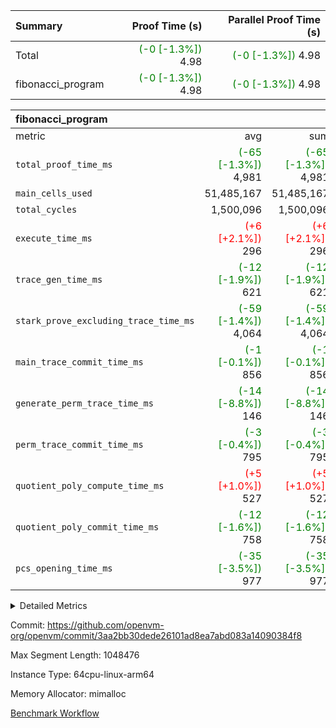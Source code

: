 | Summary | Proof Time (s) | Parallel Proof Time (s) |
|:---|---:|---:|
| Total | <span style='color: green'>(-0 [-1.3%])</span> 4.98 | <span style='color: green'>(-0 [-1.3%])</span> 4.98 |
| fibonacci_program | <span style='color: green'>(-0 [-1.3%])</span> 4.98 | <span style='color: green'>(-0 [-1.3%])</span> 4.98 |


| fibonacci_program |||||
|:---|---:|---:|---:|---:|
|metric|avg|sum|max|min|
| `total_proof_time_ms ` | <span style='color: green'>(-65 [-1.3%])</span> 4,981 | <span style='color: green'>(-65 [-1.3%])</span> 4,981 | <span style='color: green'>(-65 [-1.3%])</span> 4,981 | <span style='color: green'>(-65 [-1.3%])</span> 4,981 |
| `main_cells_used     ` |  51,485,167 |  51,485,167 |  51,485,167 |  51,485,167 |
| `total_cycles        ` |  1,500,096 |  1,500,096 |  1,500,096 |  1,500,096 |
| `execute_time_ms     ` | <span style='color: red'>(+6 [+2.1%])</span> 296 | <span style='color: red'>(+6 [+2.1%])</span> 296 | <span style='color: red'>(+6 [+2.1%])</span> 296 | <span style='color: red'>(+6 [+2.1%])</span> 296 |
| `trace_gen_time_ms   ` | <span style='color: green'>(-12 [-1.9%])</span> 621 | <span style='color: green'>(-12 [-1.9%])</span> 621 | <span style='color: green'>(-12 [-1.9%])</span> 621 | <span style='color: green'>(-12 [-1.9%])</span> 621 |
| `stark_prove_excluding_trace_time_ms` | <span style='color: green'>(-59 [-1.4%])</span> 4,064 | <span style='color: green'>(-59 [-1.4%])</span> 4,064 | <span style='color: green'>(-59 [-1.4%])</span> 4,064 | <span style='color: green'>(-59 [-1.4%])</span> 4,064 |
| `main_trace_commit_time_ms` | <span style='color: green'>(-1 [-0.1%])</span> 856 | <span style='color: green'>(-1 [-0.1%])</span> 856 | <span style='color: green'>(-1 [-0.1%])</span> 856 | <span style='color: green'>(-1 [-0.1%])</span> 856 |
| `generate_perm_trace_time_ms` | <span style='color: green'>(-14 [-8.8%])</span> 146 | <span style='color: green'>(-14 [-8.8%])</span> 146 | <span style='color: green'>(-14 [-8.8%])</span> 146 | <span style='color: green'>(-14 [-8.8%])</span> 146 |
| `perm_trace_commit_time_ms` | <span style='color: green'>(-3 [-0.4%])</span> 795 | <span style='color: green'>(-3 [-0.4%])</span> 795 | <span style='color: green'>(-3 [-0.4%])</span> 795 | <span style='color: green'>(-3 [-0.4%])</span> 795 |
| `quotient_poly_compute_time_ms` | <span style='color: red'>(+5 [+1.0%])</span> 527 | <span style='color: red'>(+5 [+1.0%])</span> 527 | <span style='color: red'>(+5 [+1.0%])</span> 527 | <span style='color: red'>(+5 [+1.0%])</span> 527 |
| `quotient_poly_commit_time_ms` | <span style='color: green'>(-12 [-1.6%])</span> 758 | <span style='color: green'>(-12 [-1.6%])</span> 758 | <span style='color: green'>(-12 [-1.6%])</span> 758 | <span style='color: green'>(-12 [-1.6%])</span> 758 |
| `pcs_opening_time_ms ` | <span style='color: green'>(-35 [-3.5%])</span> 977 | <span style='color: green'>(-35 [-3.5%])</span> 977 | <span style='color: green'>(-35 [-3.5%])</span> 977 | <span style='color: green'>(-35 [-3.5%])</span> 977 |



<details>
<summary>Detailed Metrics</summary>

| group | num_segments | keygen_time_ms | commit_exe_time_ms |
| --- | --- | --- | --- |
| fibonacci_program | 1 | 405 | 6 | 

| group | air_name | quotient_deg | interactions | constraints |
| --- | --- | --- | --- | --- |
| fibonacci_program | AccessAdapterAir<16> | 4 | 5 | 11 | 
| fibonacci_program | AccessAdapterAir<2> | 4 | 5 | 11 | 
| fibonacci_program | AccessAdapterAir<32> | 4 | 5 | 11 | 
| fibonacci_program | AccessAdapterAir<4> | 4 | 5 | 11 | 
| fibonacci_program | AccessAdapterAir<64> | 4 | 5 | 11 | 
| fibonacci_program | AccessAdapterAir<8> | 4 | 5 | 11 | 
| fibonacci_program | BitwiseOperationLookupAir<8> | 2 | 2 | 4 | 
| fibonacci_program | MemoryMerkleAir<8> | 4 | 4 | 38 | 
| fibonacci_program | PersistentBoundaryAir<8> | 4 | 3 | 5 | 
| fibonacci_program | PhantomAir | 4 | 3 | 4 | 
| fibonacci_program | Poseidon2PeripheryAir<BabyBearParameters>, 1> | 2 | 1 | 286 | 
| fibonacci_program | ProgramAir | 1 | 1 | 4 | 
| fibonacci_program | RangeTupleCheckerAir<2> | 1 | 1 | 4 | 
| fibonacci_program | Rv32HintStoreAir | 4 | 18 | 23 | 
| fibonacci_program | VariableRangeCheckerAir | 1 | 1 | 4 | 
| fibonacci_program | VmAirWrapper<Rv32BaseAluAdapterAir, BaseAluCoreAir<4, 8> | 4 | 20 | 31 | 
| fibonacci_program | VmAirWrapper<Rv32BaseAluAdapterAir, LessThanCoreAir<4, 8> | 4 | 18 | 36 | 
| fibonacci_program | VmAirWrapper<Rv32BaseAluAdapterAir, ShiftCoreAir<4, 8> | 4 | 24 | 85 | 
| fibonacci_program | VmAirWrapper<Rv32BranchAdapterAir, BranchEqualCoreAir<4> | 4 | 11 | 17 | 
| fibonacci_program | VmAirWrapper<Rv32BranchAdapterAir, BranchLessThanCoreAir<4, 8> | 4 | 13 | 32 | 
| fibonacci_program | VmAirWrapper<Rv32CondRdWriteAdapterAir, Rv32JalLuiCoreAir> | 4 | 10 | 15 | 
| fibonacci_program | VmAirWrapper<Rv32JalrAdapterAir, Rv32JalrCoreAir> | 4 | 16 | 16 | 
| fibonacci_program | VmAirWrapper<Rv32LoadStoreAdapterAir, LoadSignExtendCoreAir<4, 8> | 4 | 18 | 27 | 
| fibonacci_program | VmAirWrapper<Rv32LoadStoreAdapterAir, LoadStoreCoreAir<4> | 4 | 17 | 34 | 
| fibonacci_program | VmAirWrapper<Rv32MultAdapterAir, DivRemCoreAir<4, 8> | 4 | 25 | 76 | 
| fibonacci_program | VmAirWrapper<Rv32MultAdapterAir, MulHCoreAir<4, 8> | 4 | 24 | 23 | 
| fibonacci_program | VmAirWrapper<Rv32MultAdapterAir, MultiplicationCoreAir<4, 8> | 4 | 19 | 13 | 
| fibonacci_program | VmAirWrapper<Rv32RdWriteAdapterAir, Rv32AuipcCoreAir> | 4 | 12 | 11 | 
| fibonacci_program | VmConnectorAir | 4 | 5 | 9 | 

| group | air_name | segment | rows | prep_cols | perm_cols | main_cols | cells |
| --- | --- | --- | --- | --- | --- | --- | --- |
| fibonacci_program | AccessAdapterAir<8> | 0 | 32 |  | 12 | 17 | 928 | 
| fibonacci_program | BitwiseOperationLookupAir<8> | 0 | 65,536 | 3 | 8 | 2 | 655,360 | 
| fibonacci_program | MemoryMerkleAir<8> | 0 | 256 |  | 12 | 32 | 11,264 | 
| fibonacci_program | PersistentBoundaryAir<8> | 0 | 32 |  | 8 | 20 | 896 | 
| fibonacci_program | PhantomAir | 0 | 1 |  | 8 | 6 | 14 | 
| fibonacci_program | Poseidon2PeripheryAir<BabyBearParameters>, 1> | 0 | 256 |  | 8 | 300 | 78,848 | 
| fibonacci_program | ProgramAir | 0 | 4,096 |  | 8 | 10 | 73,728 | 
| fibonacci_program | RangeTupleCheckerAir<2> | 0 | 524,288 | 2 | 8 | 1 | 4,718,592 | 
| fibonacci_program | Rv32HintStoreAir | 0 | 4 |  | 24 | 32 | 224 | 
| fibonacci_program | VariableRangeCheckerAir | 0 | 262,144 | 2 | 8 | 1 | 2,359,296 | 
| fibonacci_program | VmAirWrapper<Rv32BaseAluAdapterAir, BaseAluCoreAir<4, 8> | 0 | 1,048,576 |  | 28 | 36 | 67,108,864 | 
| fibonacci_program | VmAirWrapper<Rv32BaseAluAdapterAir, LessThanCoreAir<4, 8> | 0 | 524,288 |  | 24 | 37 | 31,981,568 | 
| fibonacci_program | VmAirWrapper<Rv32BranchAdapterAir, BranchEqualCoreAir<4> | 0 | 262,144 |  | 16 | 26 | 11,010,048 | 
| fibonacci_program | VmAirWrapper<Rv32BranchAdapterAir, BranchLessThanCoreAir<4, 8> | 0 | 8 |  | 20 | 32 | 416 | 
| fibonacci_program | VmAirWrapper<Rv32CondRdWriteAdapterAir, Rv32JalLuiCoreAir> | 0 | 131,072 |  | 16 | 18 | 4,456,448 | 
| fibonacci_program | VmAirWrapper<Rv32JalrAdapterAir, Rv32JalrCoreAir> | 0 | 16 |  | 20 | 28 | 768 | 
| fibonacci_program | VmAirWrapper<Rv32LoadStoreAdapterAir, LoadStoreCoreAir<4> | 0 | 16 |  | 28 | 41 | 1,104 | 
| fibonacci_program | VmAirWrapper<Rv32RdWriteAdapterAir, Rv32AuipcCoreAir> | 0 | 8 |  | 16 | 20 | 288 | 
| fibonacci_program | VmConnectorAir | 0 | 2 | 1 | 12 | 5 | 34 | 

| group | segment | trace_gen_time_ms | total_proof_time_ms | total_cycles | total_cells | stark_prove_excluding_trace_time_ms | quotient_poly_compute_time_ms | quotient_poly_commit_time_ms | perm_trace_commit_time_ms | pcs_opening_time_ms | main_trace_commit_time_ms | main_cells_used | generate_perm_trace_time_ms | execute_time_ms |
| --- | --- | --- | --- | --- | --- | --- | --- | --- | --- | --- | --- | --- | --- | --- |
| fibonacci_program | 0 | 621 | 4,981 | 1,500,096 | 122,458,688 | 4,064 | 527 | 758 | 795 | 977 | 856 | 51,485,167 | 146 | 296 | 

</details>


Commit: https://github.com/openvm-org/openvm/commit/3aa2bb30dede26101ad8ea7abd083a14090384f8

Max Segment Length: 1048476

Instance Type: 64cpu-linux-arm64

Memory Allocator: mimalloc

[Benchmark Workflow](https://github.com/openvm-org/openvm/actions/runs/13799121581)
